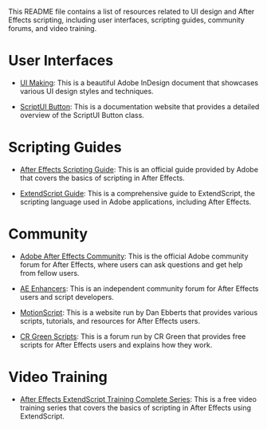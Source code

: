 This README file contains a list of resources related to UI design and After Effects scripting, including user interfaces, scripting guides, community forums, and video training.

# User Interfaces
<ul><li><p><a href="https://indd.adobe.com/view/a0207571-ff5b-4bbf-a540-07079bd21d75" target="_new">UI Making</a>: This is a beautiful Adobe InDesign document that showcases various UI design styles and techniques.</p></li><li><p><a href="https://yearbook.github.io/esdocs/#/ScriptUI/Button" target="_new">ScriptUI Button</a>: This is a documentation website that provides a detailed overview of the ScriptUI Button class.</p></li></ul>

# Scripting Guides
<ul><li><p><a href="https://ae-scripting.docsforadobe.dev/introduction/overview.html" target="_new">After Effects Scripting Guide</a>: This is an official guide provided by Adobe that covers the basics of scripting in After Effects.</p></li><li><p><a href="https://extendscript.docsforadobe.dev/index.html" target="_new">ExtendScript Guide</a>: This is a comprehensive guide to ExtendScript, the scripting language used in Adobe applications, including After Effects.</p></li></ul>

# Community
<ul><li><p><a href="https://community.adobe.com/t5/after-effects/ct-p/ct-after-effects?page=1&amp;sort=latest_replies&amp;filter=all&amp;lang=all&amp;tabid=discussions" target="_new">Adobe After Effects Community</a>: This is the official Adobe community forum for After Effects, where users can ask questions and get help from fellow users.</p></li><li><p><a href="https://www.aenhancers.com/" target="_new">AE Enhancers</a>: This is an independent community forum for After Effects users and script developers.</p></li><li><p><a href="http://motionscript.com/" target="_new">MotionScript</a>: This is a website run by Dan Ebberts that provides various scripts, tutorials, and resources for After Effects users.</p></li><li><p><a href="http://www.crgreen.com/aescripts/" target="_new">CR Green Scripts</a>: This is a forum run by CR Green that provides free scripts for After Effects users and explains how they work.</p></li></ul>

# Video Training
<ul><li><a href="https://www.provideocoalition.com/after-effects-extendscript-training-complete-series/" target="_new">After Effects ExtendScript Training Complete Series</a>: This is a free video training series that covers the basics of scripting in After Effects using ExtendScript.</li></ul>
